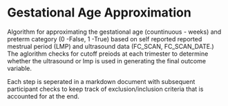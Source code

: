 # Gestational Age Approximation 
Algorithm for approximating the gestational age (countinuous - weeks) and preterm category (0 -False, 1 -True) based on self reported reported mestrual period (LMP) and ultrasound data (FC_SCAN, FC_SCAN_DATE.) The aglorithm checks for cutoff preiods at each trimester to determine whether the ultrasound or lmp is used in generating the final outcome variable.

Each step is seperated in a markdown document with subsequent participant checks to keep track of exclusion/inclusion criteria that is accounted for at the end.

